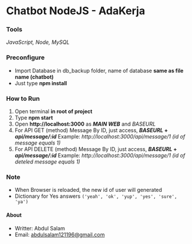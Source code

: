 # Chatbot NodeJS - AdaKerja

### Tools
_JavaScript, Node, MySQL_

### Preconfigure
- Import Database in db_backup folder, name of database **same as file name (chatbot)**
- Just type **npm install**

### How to Run
1) Open terminal **in root of project**
2) Type **npm start**
3) Open **http://localhost:3000** as **_MAIN WEB_** and _BASEURL_
4) For API GET (method) Message By ID, just access, **_BASEURL_ + _api/message/:id_**
Example: _http://localhost:3000/api/message/1 (id of message equals 1)_
5) For API DELETE (method) Message By ID, just access, **_BASEURL_ + _api/message/:id_**
Example: _http://localhost:3000/api/message/1 (id of deteled message equals 1)_

### Note
- When Browser is reloaded, the new id of user will generated
- Dictionary for Yes answers ``('yeah', 'ok', 'yup', 'yes', 'sure', 'ya')``

#### About
- Writter: Abdul Salam
- Email: abdulsalam121196@gmail.com